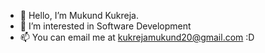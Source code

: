 - 👋 Hello, I’m Mukund Kukreja.
- 👀 I’m interested in Software Development
- 📫 You can email me at kukrejamukund20@gmail.com :D

<!---
mk3-20/mk3-20 is a ✨ special ✨ repository because its `README.md` (this file) appears on your GitHub profile.
You can click the Preview link to take a look at your changes.
--->
